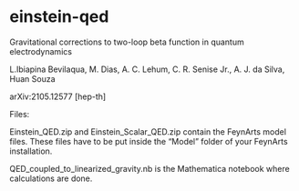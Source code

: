 # einstein-qed

Gravitational corrections to two-loop beta function in quantum electrodynamics

L.Ibiapina Bevilaqua, M. Dias, A. C. Lehum, C. R. Senise Jr., A. J. da Silva, Huan Souza

arXiv:2105.12577 [hep-th]
  
Files:

Einstein_QED.zip and Einstein_Scalar_QED.zip contain the FeynArts model files. These files have to be put inside the “Model” folder of your FeynArts installation.

QED_coupled_to_linearized_gravity.nb is the Mathematica notebook where calculations are done.
